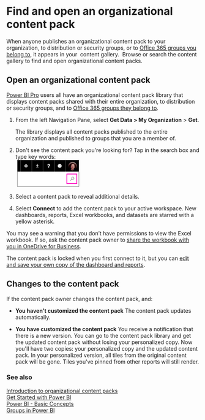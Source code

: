 <properties 
   pageTitle="Find and open an organizational content pack"
   description="Find and open an organizational content pack"
   services="powerbi" 
   documentationCenter="" 
   authors="maggiesMSFT" 
   manager="mblythe" 
   editor=""
   tags=""/>
 
<tags
   ms.service="powerbi"
   ms.devlang="NA"
   ms.topic="article"
   ms.tgt_pltfrm="NA"
   ms.workload="powerbi"
   ms.date="01/27/2016"
   ms.author="maggies"/>

# Find and open an organizational content pack  

When anyone publishes an organizational content pack to your organization, to distribution or security groups, or to [Office 365 groups you belong to](powerbi-service-groups.md), it appears in your  content gallery.  Browse or search the content gallery to find and open organizational content packs.

## Open an organizational content pack  
[Power BI Pro](https://powerbi.microsoft.com/pricing) users all have an organizational content pack library that displays content packs shared with their entire organization, to distribution or security groups, and to [Office 365 groups they belong to](powerbi-service-groups.md).  

1.  From the left Navigation Pane, select **Get Data \> My Organization** \> **Get**.

    The library displays all content packs published to the entire organization and published to groups that you are a member of.

2.  Don't see the content pack you're looking for? Tap in the search box and type key words:  
	 ![](media/powerbi-service-organizational-content-pack-find-and-open/cp_searchbox.png)

3.  Select a content pack to reveal additional details.

4.  Select **Connect** to add the content pack to your active workspace. New dashboards, reports, Excel workbooks, and datasets are starred with a yellow asterisk.

You may see a warning that you don’t have permissions to view the Excel workbook. If so, ask the content pack owner to [share the workbook with you in OneDrive for Business](https://support.office.com/en-us/article/Share-documents-or-folders-in-Office-365-1fe37332-0f9a-4719-970e-d2578da4941c). 

The content pack is locked when you first connect to it, but you can [edit and save your own copy of the dashboard and reports](powerbi-service-organizational-content-packs-use-and-work-with.md). 

## Changes to the content pack  
If the content pack owner changes the content pack, and: 
 
- **You haven't customized the content pack** The content pack updates automatically.

- **You have customized the content pack** You receive a notification that there is a new version. You can go to the content pack library and get the updated content pack without losing your personalized copy. Now you'll have two copies: your personalized copy and the updated content pack.  In your personalized version, all tiles from the original content pack will be gone. Tiles you've pinned from other reports will still render. 

### See also  
[Introduction to organizational content packs](powerbi-service-organizational-content-packs-introduction.md)  
[Get Started with Power BI](powerbi-service-get-started.md)  
[Power BI - Basic Concepts](powerbi-service-basic-concepts.md)  
[Groups in Power BI](powerbi-service-groups.md)  